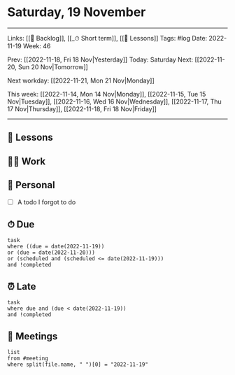 # Saturday, 19 November

---
Links: [[📖 Backlog]], [[_⏱ Short term]], [[🌈 Lessons]]
Tags: #log 
Date: 2022-11-19
Week: 46

Prev: [[2022-11-18, Fri 18 Nov|Yesterday]]
Today: Saturday
Next: [[2022-11-20, Sun 20 Nov|Tomorrow]]

Next workday: [[2022-11-21, Mon 21 Nov|Monday]]

This week: [[2022-11-14, Mon 14 Nov|Monday]], [[2022-11-15, Tue 15 Nov|Tuesday]],  [[2022-11-16, Wed 16 Nov|Wednesday]], [[2022-11-17, Thu 17 Nov|Thursday]], [[2022-11-18, Fri 18 Nov|Friday]]

---

## 🌈 Lessons



## 🧑‍💻 Work



## 🏡 Personal

- [ ] A todo I forgot to do

## ⏱ Due

```dataview
task
where ((due = date(2022-11-19)) 
or (due = date(2022-11-20)))
or (scheduled and (scheduled <= date(2022-11-19)))
and !completed
```

## ⏰ Late

```dataview
task
where due and (due < date(2022-11-19))
and !completed
```

## 👥 Meetings

```dataview
list
from #meeting 
where split(file.name, " ")[0] = "2022-11-19"
```
